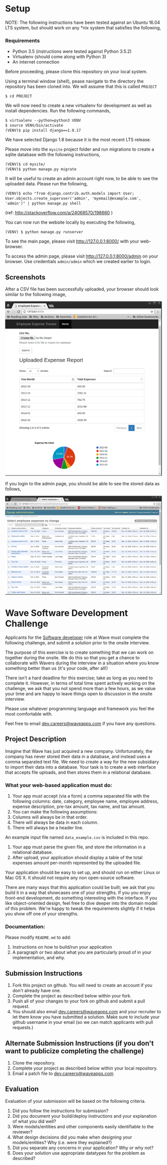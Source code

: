 # Setup

NOTE: The following instructions have been tested against an Ubuntu 16.04 LTS system, but should work on any *nix
system that satisfies the following,

### Requirements

* Python 3.5  (instructions were tested against Python 3.5.2)
* Virtualenv  (should come along with Python 3)
* An internet connection

Before proceeding, please clone this repository on your local system.

Using a terminal window (shell), pease navigate to the directory the repository has been cloned into. We will assume that this is called ``PROJECT``

```
$ cd PROJECT
```

We will now need to create a new virtualenv for development as well as install dependencies. Run the following
commands,

```
$ virtualenv --python=python3 VENV
$ source VENV/bin/activate
(VENV)$ pip install django==1.8.17
```

We have selected Django 1.8 because it is the most recent LTS release. 

Please move into the ``mysite`` project folder and run migrations to create a sqlite database with the following
instructions,

```
(VENV)$ cd mysite/
(VENV)$ python manage.py migrate
```

It will be useful to create an admin account right now, to be able to see the uploaded data. Please run the following,

```
(VENV)$ echo "from django.contrib.auth.models import User; User.objects.create_superuser('admin', 'myemail@example.com', 'admin')" | python manage.py shell
```
(ref: http://stackoverflow.com/a/24068570/198660 )

You can now run the website locally by executing the following,

```
(VENV) $ python manage.py runserver
```

To see the main page, please visit http://127.0.0.1:8000/ with your web-browser.

To access the admin page, please visit http://127.0.0.1:8000/admin on your browser. Use credentials ``admin/admin`` which we created earlier to login.

## Screenshots

After a CSV file has been successfully uploaded, your browser should look similar to the following image,

![After upload](upload_example.png?raw=true "After upload")

If you login to the admin page, you should be able to see the stored data as follows,

![Stored data](admin_view.png?raw=true "Stored data")


# Wave Software Development Challenge
Applicants for the [Software developer](https://wave.bamboohr.co.uk/jobs/view.php?id=1) role at Wave must complete the following challenge, and submit a solution prior to the onsite interview. 

The purpose of this exercise is to create something that we can work on together during the onsite. We do this so that you get a chance to collaborate with Wavers during the interview in a situation where you know something better than us (it's your code, after all!) 

There isn't a hard deadline for this exercise; take as long as you need to complete it. However, in terms of total time spent actively working on the challenge, we ask that you not spend more than a few hours, as we value your time and are happy to leave things open to discussion in the onsite interview.

Please use whatever programming language and framework you feel the most comfortable with.

Feel free to email [dev.careers@waveapps.com](dev.careers@waveapps.com) if you have any questions.

## Project Description
Imagine that Wave has just acquired a new company. Unfortunately, the company has never stored their data in a database, and instead uses a comma separated text file. We need to create a way for the new subsidiary to import their data into a database. Your task is to create a web interface that accepts file uploads, and then stores them in a relational database.

### What your web-based application must do:

1. Your app must accept (via a form) a comma separated file with the following columns: date, category, employee name, employee address, expense description, pre-tax amount, tax name, and tax amount.
1. You can make the following assumptions:
 1. Columns will always be in that order.
 2. There will always be data in each column.
 3. There will always be a header line.

 An example input file named `data_example.csv` is included in this repo.

1. Your app must parse the given file, and store the information in a relational database.
1. After upload, your application should display a table of the total expenses amount per-month represented by the uploaded file.

Your application should be easy to set up, and should run on either Linux or Mac OS X. It should not require any non open-source software.

There are many ways that this application could be built; we ask that you build it in a way that showcases one of your strengths. If you you enjoy front-end development, do something interesting with the interface. If you like object-oriented design, feel free to dive deeper into the domain model of this problem. We're happy to tweak the requirements slightly if it helps you show off one of your strengths.

### Documentation:

Please modify `README.md` to add:

1. Instructions on how to build/run your application
1. A paragraph or two about what you are particularly proud of in your implementation, and why.

## Submission Instructions

1. Fork this project on github. You will need to create an account if you don't already have one.
1. Complete the project as described below within your fork.
1. Push all of your changes to your fork on github and submit a pull request. 
1. You should also email [dev.careers@waveapps.com](dev.careers@waveapps.com) and your recruiter to let them know you have submitted a solution. Make sure to include your github username in your email (so we can match applicants with pull requests.)

## Alternate Submission Instructions (if you don't want to publicize completing the challenge)
1. Clone the repository.
1. Complete your project as described below within your local repository.
1. Email a patch file to [dev.careers@waveapps.com](dev.careers@waveapps.com)

## Evaluation
Evaluation of your submission will be based on the following criteria. 

1. Did you follow the instructions for submission? 
1. Did you document your build/deploy instructions and your explanation of what you did well?
1. Were models/entities and other components easily identifiable to the reviewer? 
1. What design decisions did you make when designing your models/entities? Why (i.e. were they explained?)
1. Did you separate any concerns in your application? Why or why not?
1. Does your solution use appropriate datatypes for the problem as described? 
